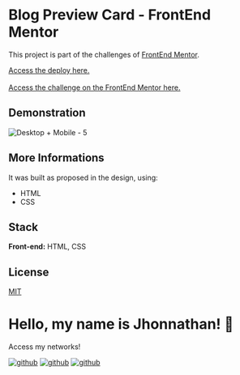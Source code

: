 # Blog Preview Card - FrontEnd Mentor

This project is part of the challenges of [FrontEnd Mentor](https://www.frontendmentor.io/).

[Access the deploy here.](https://blogpreview-frontendmentor.vercel.app/)
<br>
<br>
[Access the challenge on the FrontEnd Mentor here.](https://www.frontendmentor.io/challenges/blog-preview-card-ckPaj01IcS)

## Demonstration
![Desktop + Mobile - 5](https://github.com/jhonnathandc/blogpreview-frontendmentor/assets/82620787/3dedeaf0-3877-49ab-805c-8f0710cff430)


## More Informations

It was built as proposed in the design, using:

- HTML
- CSS

## Stack

**Front-end:** HTML, CSS

## License

[MIT](https://choosealicense.com/licenses/mit/)

# Hello, my name is Jhonnathan! 👋

<p>Access my networks!</p>

[![github](https://img.shields.io/badge/-github-%23333?style=for-the-badge&logo=github&logoColor=white)](https://github.com/jhonnathandc)
[![github](https://img.shields.io/badge/-LinkedIn-%230077B5?style=for-the-badge&logo=linkedin&logoColor=white)]("https://www.linkedin.com/in/jhonnathan-cora-6427661b0/)
[![github](https://img.shields.io/badge/-instagram-%23E4405F?style=for-the-badge&logo=instagram&logoColor=white)](https://www.instagram.com/jhonnathandc/)
